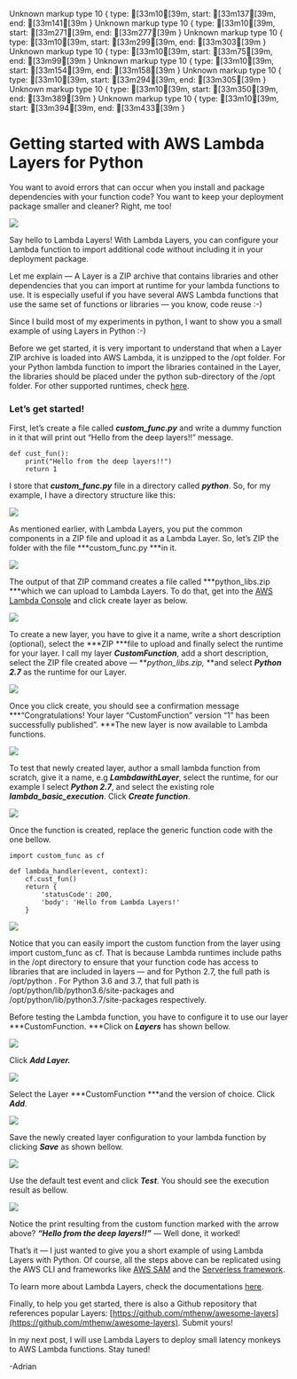 Unknown markup type 10 { type: [33m10[39m, start: [33m137[39m, end: [33m141[39m }
Unknown markup type 10 { type: [33m10[39m, start: [33m271[39m, end: [33m277[39m }
Unknown markup type 10 { type: [33m10[39m, start: [33m299[39m, end: [33m303[39m }
Unknown markup type 10 { type: [33m10[39m, start: [33m75[39m, end: [33m99[39m }
Unknown markup type 10 { type: [33m10[39m, start: [33m154[39m, end: [33m158[39m }
Unknown markup type 10 { type: [33m10[39m, start: [33m294[39m, end: [33m305[39m }
Unknown markup type 10 { type: [33m10[39m, start: [33m350[39m, end: [33m389[39m }
Unknown markup type 10 { type: [33m10[39m, start: [33m394[39m, end: [33m433[39m }

# Getting started with AWS Lambda Layers for Python

You want to avoid errors that can occur when you install and package dependencies with your function code? You want to keep your deployment package smaller and cleaner? Right, me too!

![](https://cdn-images-1.medium.com/max/2560/1*xCDpL1Zektj2j3pUkBzeeQ.jpeg)

Say hello to Lambda Layers! With Lambda Layers, you can configure your Lambda function to import additional code without including it in your deployment package.

Let me explain — A Layer is a ZIP archive that contains libraries and other dependencies that you can import at runtime for your lambda functions to use. It is especially useful if you have several AWS Lambda functions that use the same set of functions or libraries — you know, code reuse :-)

Since I build most of my experiments in python, I want to show you a small example of using Layers in Python :-)

Before we get started, it is very important to understand that when a Layer ZIP archive is loaded into AWS Lambda, it is unzipped to the /opt folder. For your Python lambda function to import the libraries contained in the Layer, the libraries should be placed under the python sub-directory of the /opt folder. For other supported runtimes, check [here](https://docs.aws.amazon.com/lambda/latest/dg/configuration-layers.html#configuration-layers-path).

### Let’s get started!

First, let’s create a file called ***custom_func.py*** and write a dummy function in it that will print out “Hello from the deep layers!!” message.

    def cust_fun():                           
        print("Hello from the deep layers!!")
        return 1

I store that ***custom_func.py*** file in a directory called ***python***. So, for my example, I have a directory structure like this:

![](https://cdn-images-1.medium.com/max/2000/1*9e50WP0f5WxJGvif39Ie_A.png)

As mentioned earlier, with Lambda Layers, you put the common components in a ZIP file and upload it as a Lambda Layer. So, let’s ZIP the folder with the file ***custom_func.py ***in it.

![](https://cdn-images-1.medium.com/max/2368/1*Qiuse6hx5V2yEtvOZIf1AQ.png)

The output of that ZIP command creates a file called ***python_libs.zip ***which we can upload to Lambda Layers. To do that, get into the [AWS Lambda Console](https://console.aws.amazon.com/lambda/home) and click create layer as below.

![](https://cdn-images-1.medium.com/max/2560/1*B0X_6mWFKluh6S0pSSHB0w.png)

To create a new layer, you have to give it a name, write a short description (optional), select the ***ZIP ***file to upload and finally select the runtime for your layer. I call my layer ***CustomFunction***, add a short description, select the ZIP file created above — ***python_libs.zip,* **and select ***Python 2.7*** as the runtime for our Layer.

![](https://cdn-images-1.medium.com/max/2560/1*TcRGZP9Lc_MxJ861DECUcA.png)

Once you click create, you should see a confirmation message ***“Congratulations! Your layer “CustomFunction” version “1” has been successfully published”. ***The new layer is now available to Lambda functions.

![](https://cdn-images-1.medium.com/max/2560/1*BmQoY7nCmikYyLnRgRgxxw.png)

To test that newly created layer, author a small lambda function from scratch, give it a name, e.g ***LambdawithLayer***, select the runtime, for our example I select ***Python 2.7***, and select the existing role ***lambda_basic_execution***. Click ***Create function***.

![](https://cdn-images-1.medium.com/max/2560/1*mLMOZXjUQXMmqUg-YfZXhw.png)

Once the function is created, replace the generic function code with the one bellow.

    import custom_func as cf

    def lambda_handler(event, context):
        cf.cust_fun()
        return {
            'statusCode': 200,
            'body': 'Hello from Lambda Layers!'
        }

![](https://cdn-images-1.medium.com/max/2042/1*Izf_rQt6Y678cvSzR4jlrA.png)

Notice that you can easily import the custom function from the layer using import custom_func as cf. That is because Lambda runtimes include paths in the /opt directory to ensure that your function code has access to libraries that are included in layers — and for Python 2.7, the full path is /opt/python . For Python 3.6 and 3.7, that full path is /opt/python/lib/python3.6/site-packages and /opt/python/lib/python3.7/site-packages respectively.

Before testing the Lambda function, you have to configure it to use our layer ***CustomFunction. ***Click on ***Layers*** has shown bellow.

![](https://cdn-images-1.medium.com/max/2586/1*VrCVYUVC6ElIM16SEB4p9Q.png)

Click ***Add Layer.***

![](https://cdn-images-1.medium.com/max/2586/1*gpKoEvfXp9JwAqIe78R5Dw.png)

Select the Layer ***CustomFunction ***and the version of choice. Click ***Add***.

![](https://cdn-images-1.medium.com/max/2616/1*ZsG23oZk1tj7gdMdNTmNLg.png)

Save the newly created layer configuration to your lambda function by clicking ***Save*** as shown bellow.

![](https://cdn-images-1.medium.com/max/2220/1*hHFr2WJyjF0xJVThDq7O_g.png)

Use the default test event and click ***Test***. You should see the execution result as bellow.

![](https://cdn-images-1.medium.com/max/3244/1*B_HhpkqToFklJnvN0GBleQ.png)

Notice the print resulting from the custom function marked with the arrow above? ***“Hello from the deep layers!!”*** — Well done, it worked!

That’s it — I just wanted to give you a short example of using Lambda Layers with Python. Of course, all the steps above can be replicated using the AWS CLI and frameworks like [AWS SAM](https://docs.aws.amazon.com/serverless-application-model/latest/developerguide/serverless-sam-template.html#serverless-sam-template-layerversion) and the [Serverless framework](https://serverless.com/framework/docs/providers/aws/guide/layers/).

To learn more about Lambda Layers, check the documentations [here](https://docs.aws.amazon.com/lambda/latest/dg/configuration-layers.html).

Finally, to help you get started, there is also a Github repository that references popular Layers: [https://github.com/mthenw/awesome-layers](https://github.com/mthenw/awesome-layers). Submit yours!

In my next post, I will use Lambda Layers to deploy small latency monkeys to AWS Lambda functions. Stay tuned!

-Adrian
